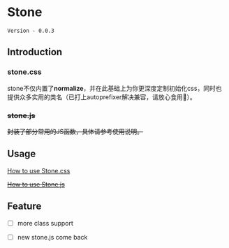 # Stone
<code>Version - 0.0.3</code>

## Introduction
  
### stone.css

stone不仅内置了**normalize**，并在此基础上为你更深度定制初始化css，同时也提供众多实用的类名（已打上autoprefixer解决兼容，请放心食用🍰）。

### <del>stone.js</del>
     
<del>封装了部分常用的JS函数，具体请参考使用说明。</del>
 
## Usage

<a href="https://github.com/yuanhaoyu/stone/blob/master/des/stone.css.md">How to use Stone.css</a>
  
<del><a href="https://github.com/yuanhaoyu/stone/blob/master/des/stoneJs.md">How to use Stone.js</a><del>

## Feature

- [ ] more class support

- [ ] new stone.js come back




